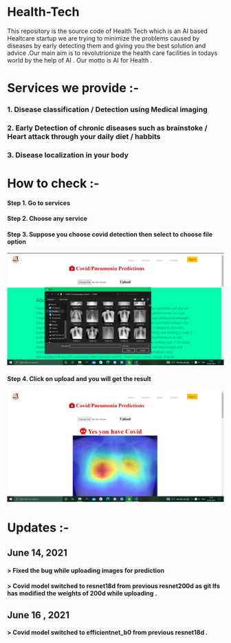 # Health-Tech
This repository is the source code of Health Tech which is an AI based Healtcare startup we are trying to minimize the problems caused by diseases by early detecting them and giving you the best solution and advice .Our main aim is to revolutrionize  the health care facilities in todays world by the help of AI . Our motto is AI for Health . 

# Services we provide :- 
### 1. Disease classification / Detection using Medical imaging
### 2. Early Detection of chronic diseases such as brainstoke / Heart attack through your daily diet / habbits 
### 3. Disease localization in your body 

# How to check :- 
#### Step 1. Go to services 
#### Step 2. Choose any service
#### Step 3. Suppose you choose covid detection then select to choose file option 
<img src = "covid19/pred_covid_img/process1.png"/>

#### Step 4. Click on upload and you will get the result 
<img src = "covid19/pred_covid_img/process3.png"/>




# Updates :-

## June 14, 2021
#### > Fixed the bug while uploading images for prediction 
#### > Covid model switched to resnet18d from previous resnet200d as git lfs has modified the weights of 200d while uploading .

## June 16 , 2021
#### > Covid model switched to efficientnet_b0 from previous resnet18d . 

